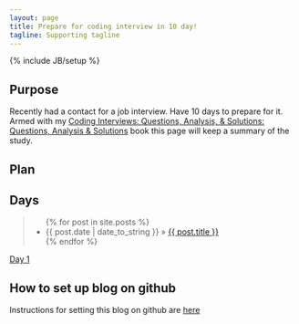 ```yaml
---
layout: page
title: Prepare for coding interview in 10 day!
tagline: Supporting tagline
---
```

{% include JB/setup %}

## Purpose 

Recently had a contact for a job interview. Have 10 days to prepare for it. 
Armed with my [Coding Interviews: Questions, Analysis, & Solutions: Questions, Analysis & Solutions](http://www.amazon.co.uk/Coding-Interviews-Questions-Analysis-Solutions/dp/1430247614/ref=sr_1_2?ie=UTF8&qid=1370170951&sr=8-2&keywords=coding+interview) book this page will keep a summary of the study.


## Plan

<script type="text/javascript" src="//ajax.googleapis.com/ajax/static/modules/gviz/1.0/chart.js"> {"dataSourceUrl":"//docs.google.com/spreadsheet/tq?key=0Asa39xtpHa2HdHVHY09RMXdUTVYyWFhwSTRQLVlzbkE&transpose=0&headers=1&range=B6%3AC16&gid=0&pub=1","options":{"titleTextStyle":{"bold":true,"color":"#000","fontSize":16},"vAxes":[{"useFormatFromData":true,"title":"Pages read","minValue":null,"viewWindow":{"min":null,"max":null},"maxValue":null},{"useFormatFromData":true,"minValue":null,"viewWindow":{"min":null,"max":null},"maxValue":null}],"title":"Chart title","booleanRole":"certainty","animation":{"duration":0},"legend":"right","annotations":{"domain":{}},"hAxis":{"useFormatFromData":true,"title":"Days","minValue":null,"viewWindowMode":null,"viewWindow":null,"maxValue":null},"tooltip":{},"isStacked":false,"width":450,"height":320},"state":{},"view":{"columns":[{"calc":"emptyString","type":"string","sourceColumn":0},0,{"label":"Done","properties":{"role":"annotation"},"sourceColumn":1}]},"isDefaultVisualization":true,"chartType":"ColumnChart","chartName":"Chart1"} </script>

## Days

> <ul class="posts">
>   {% for post in site.posts %}
>     <li><span>{{ post.date | date_to_string }}</span> &raquo; <a href="{{ BASE_PATH }}{{ post.url }}">{{ post.title }}</a></li>
>   {% endfor %}
> </ul>

[Day 1](http://joninvski.github.io/prepare_coding_interview_10_days/lessons/2013/06/02/day1)

## How to set up blog on github

Instructions for setting this blog on github are [here](http://joninvski.github.io/prepare_coding_interview_10_days/how_i_set_up_jekyll_on_github.html) 
